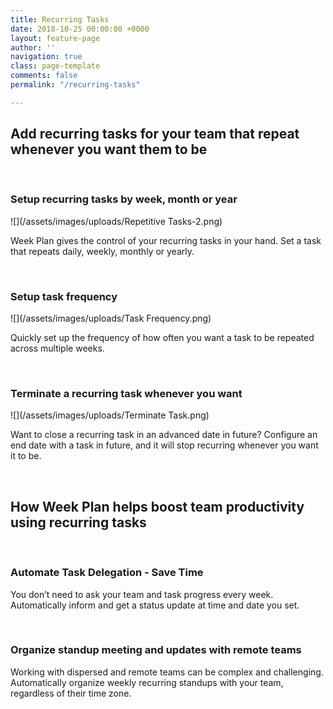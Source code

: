 ```yaml
---
title: Recurring Tasks
date: 2018-10-25 00:00:00 +0000
layout: feature-page
author: ''
navigation: true
class: page-template
comments: false
permalink: "/recurring-tasks"

---
```

## Add recurring tasks for your team that repeat whenever you want them to be

 

### **Setup recurring tasks by week, month or year**

![](/assets/images/uploads/Repetitive Tasks-2.png)

Week Plan gives the control of your recurring tasks in your hand. Set a task that repeats daily, weekly, monthly or yearly.

 

### **Setup task frequency**

![](/assets/images/uploads/Task Frequency.png)

Quickly set up the frequency of how often you want a task to be repeated across multiple weeks.

 

### **Terminate a recurring task whenever you want**

![](/assets/images/uploads/Terminate Task.png)

Want to close a recurring task in an advanced date in future? Configure an end date with a task in future, and it will stop recurring whenever you want it to be.

 

## **How Week Plan helps boost team productivity using recurring tasks**

 

### **Automate Task Delegation - Save Time** 

You don’t need to ask your team and task progress every week. Automatically inform and get a status update at time and date you set.

 

### **Organize standup meeting and updates with remote teams**

Working with dispersed and remote teams can be complex and challenging. Automatically organize weekly recurring standups with your team, regardless of their time zone. 